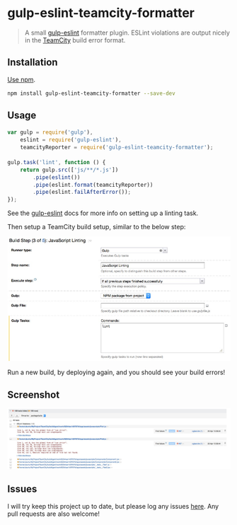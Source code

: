 # gulp-eslint-teamcity-formatter

> A small [gulp-eslint](https://github.com/adametry/gulp-eslint) formatter plugin.
ESLint violations are output nicely in the
[TeamCity](https://www.jetbrains.com/teamcity/) build error format.

## Installation

[Use npm](https://docs.npmjs.com/cli/install).

```sh
npm install gulp-eslint-teamcity-formatter --save-dev
```

## Usage

```javascript
var gulp = require('gulp'),
    eslint = require('gulp-eslint'),
    teamcityReporter = require('gulp-eslint-teamcity-formatter');

gulp.task('lint', function () {
    return gulp.src(['js/**/*.js'])
        .pipe(eslint())
        .pipe(eslint.format(teamcityReporter))
        .pipe(eslint.failAfterError());
});
```
See the [gulp-eslint](https://github.com/adametry/gulp-eslint#usage) docs for
more info on setting up a linting task.

Then setup a TeamCity build setup, similar to the below step:

![Example TeamCity Setup](https://raw.githubusercontent.com/andreogle/gulp-eslint-teamcity-formatter/master/raw/buildstep-example.jpg)

Run a new build, by deploying  again, and you should see your build errors!

## Screenshot

![Example TeamCity Output](https://raw.githubusercontent.com/andreogle/gulp-eslint-teamcity-formatter/master/raw/example.jpg)

## Issues

I will try keep this project up to date, but please log any issues
[here](https://github.com/andreogle/gulp-eslint-teamcity-formatter/issues).
Any pull requests are also welcome!
